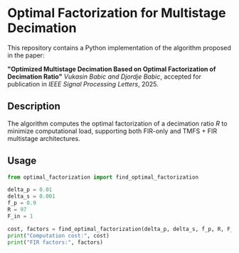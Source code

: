 # Optimal Factorization for Multistage Decimation

This repository contains a Python implementation of the algorithm proposed in the paper:

**"Optimized Multistage Decimation Based on Optimal Factorization of Decimation Ratio"**
*Vukasin Babic and Djordje Babic*, accepted for publication in *IEEE Signal Processing Letters*, 2025.

## Description

The algorithm computes the optimal factorization of a decimation ratio $R$ to minimize computational load, supporting both FIR-only and TMFS + FIR multistage architectures.

## Usage

```python
from optimal_factorization import find_optimal_factorization

delta_p = 0.01
delta_s = 0.001
f_p = 0.9
R = 97
F_in = 1

cost, factors = find_optimal_factorization(delta_p, delta_s, f_p, R, F_in)
print("Computation cost:", cost)
print("FIR factors:", factors)
```
